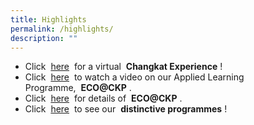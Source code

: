 ```yaml
---
title: Highlights
permalink: /highlights/
description: ""
---
```

* Click  [here](https://go.gov.sg/schooltour2021)  for a virtual  **Changkat Experience** !  
* Click  [here](https://www.youtube.com/watch?v=AoP6IrzAvic&feature=youtu.be)  to watch a video on our Applied Learning Programme,  **ECO@CKP** .  
* Click  [here](https://staging.d1vexrv91kdnoi.amplifyapp.com/Our-Curriculum/ALP/)  for details of  **ECO@CKP** .  
* Click  [here](https://go.gov.sg/ckpsprogrammes)  to see our  **distinctive programmes** !